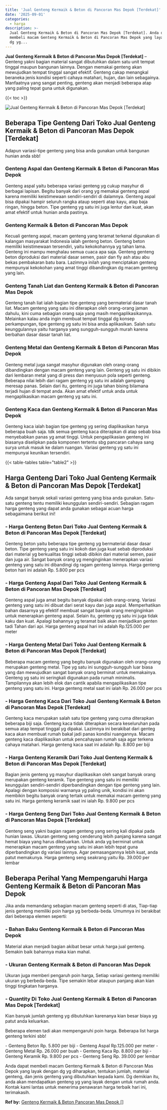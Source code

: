 ```yaml
---
title: 'Jual Genteng Kermaik & Beton di Pancoran Mas Depok [Terdekat]'
date: '2025-09-01'
categories:
  - harga
description: >-
  Jual Genteng Kermaik & Beton di Pancoran Mas Depok [Terdekat]. Anda dapat
  membeli macam Genteng Kermaik & Beton di Pancoran Mas Depok yang layak dengan
  dg yg...
---
```


**Jual Genteng Kermaik & Beton di Pancoran Mas Depok \[Terdekat\]** – Genteng yakni bagian material sangat dibutuhkan dalam satu unit tempat tinggal maupun bangunan lainnya. Dengan memakai genteng akan mewujudkan tempat tinggal sangat efektif. Genteng cakap menangkal beraneka jenis kondisi seperti cahaya matahari, hujan, dan lain sebagainya. Manfaatnya yang sangat penting, genteng akan menjadi beberapa atap yang paling tepat guna untuk digunakan.

{{< toc >}}

![Jual Genteng Kermaik & Beton di Pancoran Mas Depok [Terdekat]](/images/genteng-minimalis-murah28.png)

## Beberapa Tipe Genteng Dari Toko Jual Genteng Kermaik & Beton di Pancoran Mas Depok \[Terdekat\]

Adapun variasi-tipe genteng yang bisa anda gunakan untuk bangunan hunian anda sbb!

### Genteng Aspal dan Genteng Kermaik & Beton di Pancoran Mas Depok

Genteng aspal yaitu beberapa variasi genteng yg cukup masyhur di berbagai lapisan. Begitu banyak dari orang yg memakai genteng aspal karena memiliki keistimewaan sendiri-sendiri di dalamnya. Genteng aspal bisa dipakai hampir seluruh rangka ataup seperti atap kayu, atap baja ringan, hingga beton. Tipe genteng yg satu ini juga lentur dan kuat, akan amat efektif untuk hunian anda pastinya.

### Genteng Kermaik & Beton di Pancoran Mas Depok

Kecuali genteng aspal, macam genteng yang teramat terkenal digunakan di kalangan masyarakat Indonesia ialah genteng beton. Genteng beton memiliki keistimewaan tersendiri, yaitu kekokohannya yg tahan lama. Genteng ini mampu menghalau semua cuaca apa saja. Genteng genteng beton diproduksi dari material dasar semen, pasir dan fly ash atau abu bekas pembakaran batu bara. Lazimnya inilah yang menciptakan genteng mempunyai kekokohan yang amat tinggi dibandingkan dg macam genteng yang lain.

### Genteng Tanah Liat dan Genteng Kermaik & Beton di Pancoran Mas Depok

Genteng tanah liat ialah bagian tipe genteng yang bermaterial dasar tanah liat. Macam genteng yang satu ini diterapkan oleh orang-orang jaman dahulu, kini cuma sebagian orang saja yang masih mengaplikasikannya. Melainkan kalau anda ingin membuat tempat tinggal dg konsep perkampungan, tipe genteng yg satu ini bisa anda aplikasikan. Salah satu keunggulannya yaitu harganya yang sungguh-sungguh murah karena berbahan dasar dasar tanah liat.

### Genteng Metal dan Genteng Kermaik & Beton di Pancoran Mas Depok

Genteng metal juga sangat masyhur digunakan oleh orang-orang dibandingkan dengan macam genteng yang lain. Genteng yg satu ini dibikin dari lembaran metal yang di press dan menyusun pola seperti genteng. Beberapa nilai lebih dari ragam genteng yg satu ini adalah gampang meresap panas. Selain dari itu, genteng ini juga tahan bising bilamana terjadi hujan di tempat anda. Akan amat efektif untuk anda untuk mengaplikasikan macam genteng yg satu ini.

### Genteng Kaca dan Genteng Kermaik & Beton di Pancoran Mas Depok

Genteng kaca ialah bagian tipe genteng yg sering diaplikasikan hanya beberapa buah saja. tdk semua genteng kaca diterapkan di atap sebab bisa menyebabkan panas yg amat tinggi. Untuk pengaplikasian genteng ini biasanya diselipkan pada komponen tertentu sbg pancaran cahaya sang surya untuk masuk ke dalam ruangan. Variasi genteng yg satu ini mempunyai keunikan tersendiri.

{{< table-tables table="table2" >}}

## Harga Genteng Dari Toko Jual Genteng Kermaik & Beton di Pancoran Mas Depok \[Terdekat\]

Ada sangat banyak sekali variasi genteng yang bisa anda gunakan. Satu-satu genteng tentu memiliki keunggulan sendiri-sendiri. Sebagian ragam harga genteng yang dapat anda gunakan sebagai acuan harga sebagaimana berikut ini!

### \- Harga Genteng Beton Dari Toko Jual Genteng Kermaik & Beton di Pancoran Mas Depok \[Terdekat\]

Genteng beton yaitu beberapa tipe genteng yg bermaterial dasar dasar beton. Tipe genteng yang satu ini kokoh dan juga kuat sebab diproduksi dari material yg berkualitas tinggi sebab dibikin dari material semen, pasir dan juga air. Sangat banyak orang yg menginginkan menerapkan variasi genteng yang satu ini dibandingi dg ragam genteng lainnya. Harga genteng beton hari ini adalah Rp. 5.800 per pcs

### \- Harga Genteng Aspal Dari Toko Jual Genteng Kermaik & Beton di Pancoran Mas Depok \[Terdekat\]

Genteng aspal juga amat begitu banyak dipakai oleh orang-orang. Variasi genteng yang satu ini dibuat dari serat kayu dan juga aspal. Memperhatikan bahan dasarnya yg efektif membuat sangat banyak orang menginginkan untuk menerapkan genteng aspal. Selain itu, genteng yg satu ini juga tidak kaku dan kuat. Apalagi bahannya yg teramat baik akan menjadikan genten tadi Tahan dari api. Harga genteng aspal hari ini adalah Rp.125.000 per meter

### \- Harga Genteng Metal Dari Toko Jual Genteng Kermaik & Beton di Pancoran Mas Depok \[Terdekat\]

Beberapa macam genteng yang begitu banyak digunakan oleh orang-orang merupakan genteng metal. Tipe yg satu ini sungguh-sungguh luar biasa yang dan mewujudkan sangat banyak orang berminat untuk memakainya. Genteng yg satu ini seringkali digunakan pada rumah minimalis. Tampilannya akan lebih elok dan cantik apabila mengaplikasikan tipe genteng yang satu ini. Harga genteng metal saat ini ialah Rp. 26.000 per pcs

### \- Harga Genteng Kaca Dari Toko Jual Genteng Kermaik & Beton di Pancoran Mas Depok \[Terdekat\]

Genteng kaca merupakan salah satu tipe genteng yang cuma diterapkan beberapa biji saja. Genteng kaca tidak diterapkan secara keseluruhan pada semua atap tempat tinggal yg dipakai. Lazimnya ini berakibat dari genteg kaca akan membuat rumah bakal jadi panas kondisi ruangannya. Macam genteng kaca diaplikasikan untuk pencahayaan rumah saja agar terkena cahaya matahari. Harga genteng kaca saat ini adalah Rp. 8.800 per biji

### \- Harga Genteng Keramik Dari Toko Jual Genteng Kermaik & Beton di Pancoran Mas Depok \[Terdekat\]

Bagian jenis genteng yg masyhur diaplikasikan oleh sangat banyak orang merupakan genteng keramik. Tipe genteng yang satu ini memiliki keunggulan sendiri-sendiri diperbandingkan dengan tipe genteng yang lain. Apalagi dengan komposisi warnanya yg paling unik, kondisi ini akan membikin begitu banyak orang tertaik untuk memakai macam genteng yang satu ini. Harga genteng keramik saat ini ialah Rp. 9.800 per pcs

### \- Harga Genteng Seng Dari Toko Jual Genteng Kermaik & Beton di Pancoran Mas Depok \[Terdekat\]

Genteng seng yakni bagian ragam genteng yang sering kali dipakai pada hunian lawas. Ukuran genteng seng cenderung lebih panjang karena sangat hemat biaya yang harus dikeluarkan. Untuk anda yg berminat untuk menerapkan macam genteng yang satu ini akan lebih tepat guna diperbandingkan dg variasi lainnya. Agar pemasangannya lebih kuat, anda patut memakunya. Harga genteng seng seakrang yaitu Rp. 39.000 per lembar

## Beberapa Perihal Yang Mempengaruhi Harga Genteng Kermaik & Beton di Pancoran Mas Depok

Jika anda memandang sebagian macam genteng seperti di atas, Tiap-tiap jenis genteng memiliki poin harga yg berbeda-beda. Umumnya ini berakibat dari beberapa elemen seperti:

### \- Bahan Baku Genteng Kermaik & Beton di Pancoran Mas Depok

Material akan menjadi bagian akibat besar untuk harga jual genteng. Semakin baik bahannya maka kian mahal.

### \- Ukuran Genteng Kermaik & Beton di Pancoran Mas Depok

Ukuran juga memberi pengaruh poin harga, Setiap variasi genteng memiliki ukuran yg berbeda-beda. Tipe semakin lebar ataupun panjang akan kian tinggi tingkatan harganya.

### \- Quantity Di Toko Jual Genteng Kermaik & Beton di Pancoran Mas Depok \[Terdekat\]

Kian banyak jumlah genteng yg dibutuhkan karenanya kian besar biaya yg patut anda keluarkan.

Beberapa elemen tadi akan mempengaruhi poin harga. Beberapa list harga genteng terkini sbb!

\- Genteng Beton Rp. 5.800 per biji - Genteng Aspal Rp.125.000 per meter - Genteng Metal Rp. 26.000 per buah - Genteng Kaca Rp. 8.800 per biji - Genteng Keramik Rp. 9.800 per pcs - Genteng Seng Rp. 39.000 per lembar

Anda dapat membeli macam Genteng Kermaik & Beton di Pancoran Mas Depok yang layak dengan dg yg diharapkan, tentukan jumlah, material genteng, dan jenis genteng yang dibutuhkan kepada kami. Dg demikian itu, anda akan mendapatkan genteng yg yang layak dengan untuk rumah anda. Kontak kami lantas untuk menerima penawaran harga terbaik hari ini, terimakasih.

**Ref by:**  [Genteng Kermaik & Beton  Pancoran Mas Depok []](https://id.wikipedia.org/wiki/Genteng)
